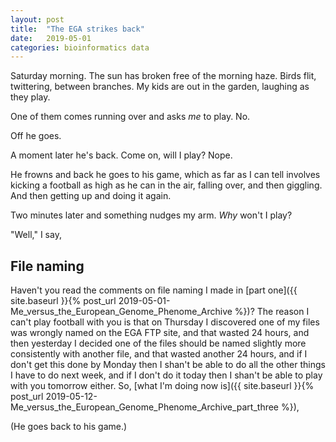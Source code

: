 ```yaml
---
layout: post
title:  "The EGA strikes back"
date:   2019-05-01
categories: bioinformatics data
---
```


Saturday morning. The sun has broken free of the morning haze.  Birds flit, twittering, between branches.
 My kids are out in the garden, laughing as they play.

One of them comes running over and asks _me_ to play.  No.

Off he goes.

A moment later he's back. Come on, will I play? Nope. 

He frowns and back he goes to his game, which as far as I can tell involves kicking a football as
high as he can in the air, falling over, and then giggling.  And then getting up and doing it again.

Two minutes later and something nudges my arm. _Why_ won't I play?

"Well," I say,

## File naming

Haven't you read the comments on file naming I made in [part one]({{ site.baseurl }}{% post_url
2019-05-01-Me_versus_the_European_Genome_Phenome_Archive %})? The reason I can't play football with
you is that on Thursday I discovered one of my files was wrongly named on the EGA FTP site, and
that wasted 24 hours, and then yesterday I decided one of the files should be named slightly more
consistently with another file, and that wasted another 24 hours, and if I don't get this done by
Monday then I shan't be able to do all the other things I have to do next week, and if I don't do
it today then I shan't be able to play with you tomorrow either. So, [what I'm doing now is]({{
site.baseurl }}{% post_url 2019-05-12-Me_versus_the_European_Genome_Phenome_Archive_part_three %}),

(He goes back to his game.)

